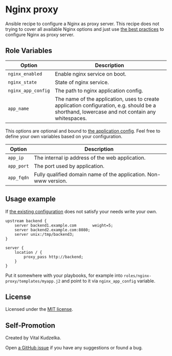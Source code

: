 # Nginx proxy

Ansible recipe to configure a Nginx as proxy server. This recipe does not
trying to cover all available Nginx options and just use [the best practices](https://github.com/h5bp/server-configs-nginx)
to configure Nginx as proxy server.

## Role Variables

Option | Description
---|---
`nginx_enabled` | Enable nginx service on boot.
`nginx_state` | State of nginx service.
`nginx_app_config` | The path to nginx application config.
`app_name` | The name of the application, uses to create application configuration, e.g. should be a shorthand, lowercase and not contain any whitespaces.

This options are optional and bound to [the application config](templates/proxy-app.j2). Feel
free to define your own variables based on your configuration.

Option | Description
---|---
`app_ip` | The internal ip address of the web application.
`app_port` | The port used by application.
`app_fqdn` | Fully qualified domain name of the application. Non-www version.

## Usage example

If [the existing configuration](templates/proxy-app.j2) does not satisfy your
needs write your own.

```nginx
upstream backend {
    server backend1.example.com       weight=5;
    server backend2.example.com:8080;
    server unix:/tmp/backend3;
}

server {
    location / {
        proxy_pass http://backend;
    }
}
```

Put it somewhere with your playbooks, for example into
`roles/nginx-proxy/templates/myapp.j2` and point to it via `nginx_app_config`
variable.

## License

Licensed under the [MIT license](http://mit-license.org/vitalk).

## Self-Promotion

Created by Vital Kudzelka.

Open [a GitHub issue](https://github.com/vitalk/ansible-nginx-proxy) if you have any suggestions or found a bug.
